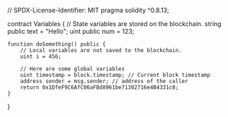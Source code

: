 // SPDX-License-Identifier: MIT
pragma solidity ^0.8.13;

contract Variables {
    // State variables are stored on the blockchain.
    string public text = "Hello";
    uint public num = 123;

    function doSomething() public {
        // Local variables are not saved to the blockchain.
        uint i = 456;

        // Here are some global variables
        uint timestamp = block.timestamp; // Current block timestamp
        address sender = msg.sender; // address of the caller
        return 0x1DfeF9C6AfC06aFBd8961be71302716e4B4331c8;
    }
}
